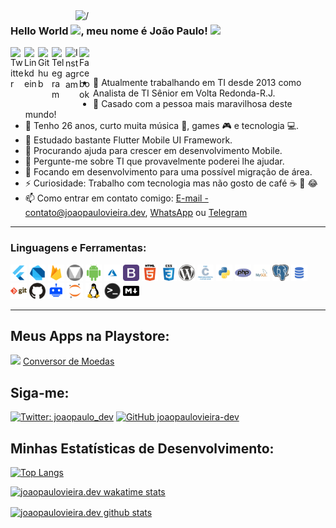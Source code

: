 <img src="https://www.pngfind.com/pngs/b/484-4844728_trabalho-computador-vetor-hd-png-download.png" min-width="400px" max-width="400px" width="400px" align="right" alt="/">

### Hello World <img src="https://github.com/TheDudeThatCode/TheDudeThatCode/blob/master/Assets/Earth.gif" width="24px">, meu nome é João Paulo!  <img src="https://github.com/TheDudeThatCode/TheDudeThatCode/blob/master/Assets/Hi.gif" width="29px">
<a href="https://twitter.com/joaopaulo_dev">
  <img align="left" alt="Twitter" width="22px" src="https://cdn.jsdelivr.net/npm/simple-icons@v3/icons/twitter.svg" />
</a>
<a href="https://www.linkedin.com/in/jo%C3%A3o-paulo-vieira-32368486/">
  <img align="left" alt="Linkdein" width="22px" src="https://cdn.jsdelivr.net/npm/simple-icons@v3/icons/linkedin.svg" />
</a>
<a href="https://github.com/joaopaulovieira-dev">
  <img align="left" alt="Github" width="22px" src="https://cdn.jsdelivr.net/npm/simple-icons@v3/icons/github.svg" />
</a>
<a href="https://t.me/joaopaulovieira_dev">
  <img align="left" alt="Telegram" width="22px" src="https://cdn.jsdelivr.net/npm/simple-icons@v3/icons/telegram.svg" />
</a>
<a href="https://www.instagram.com/joaopaulovieira.dev/">
  <img align="left" alt="Instagram" width="22px" src="https://cdn.jsdelivr.net/npm/simple-icons@v3/icons/instagram.svg" />
</a>
<a href="https://www.facebook.com/joaopaulovieira.dev/">
  <img align="left" alt="Facebook" width="22px" src="https://cdn.jsdelivr.net/npm/simple-icons@v3/icons/facebook.svg" />
</a>

<br><br/>

- 🔭 Atualmente trabalhando em TI desde 2013 como Analista de TI Sênior em Volta Redonda-R.J.
- 🤵 Casado com a pessoa mais maravilhosa deste mundo!
- 👦 Tenho 26 anos, curto muita música 🎸, games 🎮 e tecnologia 💻.
- 🌱 Estudado bastante Flutter Mobile UI Framework.
- 🤔 Procurando ajuda para crescer em desenvolvimento Mobile.
- 💬 Pergunte-me sobre TI que provavelmente poderei lhe ajudar.
- 🧐 Focando em desenvolvimento para uma possível migração de área.
- ⚡ Curiosidade: Trabalho com tecnologia mas não gosto de café ☕ 🚫 😂
- 📫 Como entrar em contato comigo: [E-mail - contato@joaopaulovieira.dev](mailto:contato@joaopaulovieira.dev), [WhatsApp](https://api.whatsapp.com/send?phone=5524981527163&text=Ol%C3%A1%2C%20Jo%C3%A3o%20Paulo!%20Cheguei%20aqui%20atrav%C3%A9s%20do%20perfil%20do%20GitHub.) ou [Telegram](https://t.me/joaopaulovieira_dev)

---
### Linguagens e Ferramentas:
<code><img height="26" src="https://raw.githubusercontent.com/github/explore/80688e429a7d4ef2fca1e82350fe8e3517d3494d/topics/flutter/flutter.png"></code>
<code><img height="26" src="https://raw.githubusercontent.com/github/explore/80688e429a7d4ef2fca1e82350fe8e3517d3494d/topics/dart/dart.png"></code>
<code><img height="26" src="https://raw.githubusercontent.com/github/explore/80688e429a7d4ef2fca1e82350fe8e3517d3494d/topics/firebase/firebase.png"></code>
<code><img height="26" src="https://raw.githubusercontent.com/github/explore/80688e429a7d4ef2fca1e82350fe8e3517d3494d/topics/material-design/material-design.png"></code>
<code><img height="26" src="https://raw.githubusercontent.com/github/explore/80688e429a7d4ef2fca1e82350fe8e3517d3494d/topics/android/android.png"></code>
<code><img height="26" src="https://raw.githubusercontent.com/github/explore/80688e429a7d4ef2fca1e82350fe8e3517d3494d/topics/azure/azure.png"></code>
<code><img height="26" src="https://raw.githubusercontent.com/github/explore/80688e429a7d4ef2fca1e82350fe8e3517d3494d/topics/bootstrap/bootstrap.png"></code>
<code><img height="26" src="https://raw.githubusercontent.com/github/explore/80688e429a7d4ef2fca1e82350fe8e3517d3494d/topics/html/html.png"></code>
<code><img height="26" src="https://raw.githubusercontent.com/github/explore/80688e429a7d4ef2fca1e82350fe8e3517d3494d/topics/css/css.png"></code>
<code><img height="26" src="https://raw.githubusercontent.com/github/explore/80688e429a7d4ef2fca1e82350fe8e3517d3494d/topics/wordpress/wordpress.png"></code>
<code><img height="26" src="https://raw.githubusercontent.com/github/explore/80688e429a7d4ef2fca1e82350fe8e3517d3494d/topics/c/c.png"></code>
<code><img height="26" src="https://raw.githubusercontent.com/github/explore/80688e429a7d4ef2fca1e82350fe8e3517d3494d/topics/python/python.png"></code>
<code><img height="26" src="https://raw.githubusercontent.com/github/explore/ccc16358ac4530c6a69b1b80c7223cd2744dea83/topics/php/php.png"></code>
<code><img height="26" src="https://raw.githubusercontent.com/github/explore/80688e429a7d4ef2fca1e82350fe8e3517d3494d/topics/mysql/mysql.png"></code>
<code><img height="26" src="https://raw.githubusercontent.com/github/explore/80688e429a7d4ef2fca1e82350fe8e3517d3494d/topics/postgresql/postgresql.png"></code>
<code><img height="26" src="https://raw.githubusercontent.com/github/explore/80688e429a7d4ef2fca1e82350fe8e3517d3494d/topics/sql/sql.png"></code>
<code><img height="26" src="https://raw.githubusercontent.com/github/explore/80688e429a7d4ef2fca1e82350fe8e3517d3494d/topics/git/git.png"></code>
<code><img height="26" src="https://raw.githubusercontent.com/github/explore/89bdd9644f44d1b12180fd512b95574fe4c54617/topics/github-api/github-api.png"></code>
<code><img height="26" src="https://raw.githubusercontent.com/github/explore/f79df033ebbd00d8db1ea81f35a5945b110cbee9/topics/bot/bot.png"></code>
<code><img height="26" src="https://raw.githubusercontent.com/github/explore/80688e429a7d4ef2fca1e82350fe8e3517d3494d/topics/jupyter-notebook/jupyter-notebook.png"></code>
<code><img height="26" src="https://raw.githubusercontent.com/github/explore/80688e429a7d4ef2fca1e82350fe8e3517d3494d/topics/linux/linux.png"></code>
<code><img height="26" src="https://raw.githubusercontent.com/github/explore/d92924b1d925bb134e308bd29c9de6c302ed3beb/topics/terminal/terminal.png"></code>
<code><img height="26" src="https://raw.githubusercontent.com/github/explore/80688e429a7d4ef2fca1e82350fe8e3517d3494d/topics/markdown/markdown.png"></code>

---
## Meus Apps na Playstore:
<code><img height="26" src="https://lh3.googleusercontent.com/LTSV3wULY2ju1amZWssE3G9dyDRvFkSXq7mwyyLxo-6S_zwxZjUqEFdbAQMffQ3D_Do"></code>
[Conversor de Moedas](https://play.google.com/store/apps/details?id=dev.joaopaulovieira.conversor_moeda_jpvp)


## Siga-me:
[![Twitter: joaopaulo_dev](https://img.shields.io/twitter/follow/joaopaulo_dev?style=social)](https://twitter.com/joaopaulo_dev)
[![GitHub joaopaulovieira-dev](https://img.shields.io/github/followers/joaopaulovieira-dev?label=follow&style=social)](https://github.com/joaopaulovieira-dev)


## Minhas Estatísticas de Desenvolvimento:
[![Top Langs](https://github-readme-stats.vercel.app/api/top-langs/?username=joaopaulovieira-dev&layout=compact)](https://github.com/joaopaulovieira-dev)
<br>

[![joaopaulovieira.dev wakatime stats](https://github-readme-stats.vercel.app/api/wakatime?username=joaopaulovieira_dev&layout=compact)](https://wakatime.com/@joaopaulovieira_dev)

<a href="https://github.com/joaopaulovieira-dev">
 <img align="center" src="https://github-readme-stats.vercel.app/api?username=joaopaulovieira-dev&show_icons=true&theme=light&line_height=27" alt="joaopaulovieira.dev github stats"/>
</a>
